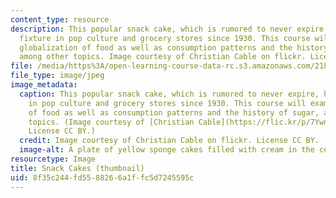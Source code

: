 ```yaml
---
content_type: resource
description: This popular snack cake, which is rumored to never expire, has been a
  fixture in pop culture and grocery stores since 1930. This course will examine the
  globalization of food as well as consumption patterns and the history of sugar,
  among other topics. Image courtesy of Christian Cable on flickr. License CC BY.
file: /media/https%3A/open-learning-course-data-rc.s3.amazonaws.com/21h-s01-food-in-american-history-fall-2014/8f35c244fd5588266a1ffc5d7245595c_21h-s01f14-th.jpg
file_type: image/jpeg
image_metadata:
  caption: This popular snack cake, which is rumored to never expire, has been a fixture
    in pop culture and grocery stores since 1930. This course will examine the globalization
    of food as well as consumption patterns and the history of sugar, among other
    topics. (Image courtesy of [Christian Cable](https://flic.kr/p/7Ywntm) on flickr.
    License CC BY.)
  credit: Image courtesy of Christian Cable on flickr. License CC BY.
  image-alt: A plate of yellow sponge cakes filled with cream in the center.
resourcetype: Image
title: Snack Cakes (thumbnail)
uid: 8f35c244-fd55-8826-6a1f-fc5d7245595c
---
```

